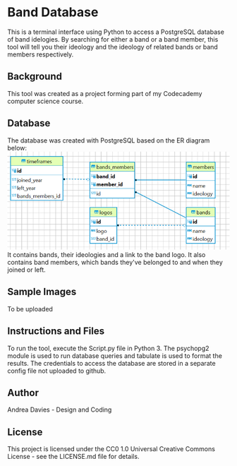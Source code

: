 # Band Database

This is a terminal interface using Python to access a PostgreSQL database of band idelogies.
By searching for either a band or a band member, this tool will tell you their ideology and the ideology of related bands or band members respectively.

## Background

This tool was created as a project forming part of my Codecademy computer science course.

## Database

The database was created with PostgreSQL based on the ER diagram below:
![ER Diagram](https://github.com/AndreaDavies228/band_database/blob/main/ER%20Diagram.png)
It contains bands, their ideologies and a link to the band logo.
It also contains band members, which bands they've belonged to and when they joined or left.

## Sample Images

To be uploaded

## Instructions and Files

To run the tool, execute the Script.py file in Python 3.
The psychopg2 module is used to run database queries and tabulate is used to format the results.
The credentials to access the database are stored in a separate config file not uploaded to github. 

## Author

Andrea Davies - Design and Coding

## License 

This project is licensed under the CC0 1.0 Universal Creative Commons License - see the LICENSE.md file for details.


